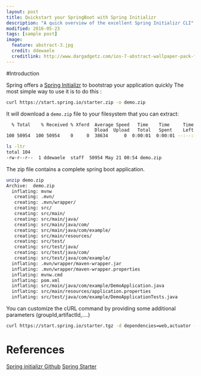 ```yaml
---
layout: post
title: Quickstart your SpringBoot with Spring Initializr
description: "A quick overview of the excellent Spring Initializr CLI"
modified: 2016-05-23
tags: [sample post]
image:
  feature: abstract-3.jpg
  credit: ddewaele
  creditlink: http://www.dargadgetz.com/ios-7-abstract-wallpaper-pack-for-iphone-5-and-ipod-touch-retina/
---
```


#Introduction

Spring offers a [Spring Initializr](https://start.spring.io/) to bootstrap your application quickly
The most simple way to use it is to do this :

```bash
curl https://start.spring.io/starter.zip -o demo.zip
```

It will download a `demo.zip` file to your filesystem that you can extract:

```bash
  % Total    % Received % Xferd  Average Speed   Time    Time     Time  Current
                                 Dload  Upload   Total   Spent    Left  Speed
100 50954  100 50954    0     0  38634      0  0:00:01  0:00:01 --:--:-- 38660

ls -ltr
total 104
-rw-r--r--  1 ddewaele  staff  50954 May 21 00:54 demo.zip
````

The zip file contains a complete spring boot application.

```bash
unzip demo.zip 
Archive:  demo.zip
  inflating: mvnw
   creating: .mvn/
   creating: .mvn/wrapper/
   creating: src/
   creating: src/main/
   creating: src/main/java/
   creating: src/main/java/com/
   creating: src/main/java/com/example/
   creating: src/main/resources/
   creating: src/test/
   creating: src/test/java/
   creating: src/test/java/com/
   creating: src/test/java/com/example/
  inflating: .mvn/wrapper/maven-wrapper.jar
  inflating: .mvn/wrapper/maven-wrapper.properties
  inflating: mvnw.cmd
  inflating: pom.xml
  inflating: src/main/java/com/example/DemoApplication.java
  inflating: src/main/resources/application.properties
  inflating: src/test/java/com/example/DemoApplicationTests.java
```

You can customize the cURL command by providing some additional parameters (groupId,artifactId,....)

```bash
curl https://start.spring.io/starter.tgz -d dependencies=web,actuator -d groupId=com.ecs -d artifactId=hawkbit.client -d language=java -d type=maven-project -d baseDir=hawkbit.client | tar -xzvf -
```


# References

[Spring initializr Github](https://github.com/spring-io/initializr/)
[Spring Starter](https://start.spring.io/)
